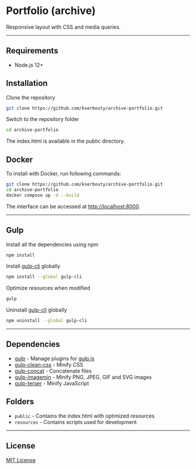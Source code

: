 # Portfolio (archive)

Responsive layout with CSS and media queries.

---

## Requirements

- Node.js 12+

## Installation

Clone the repository

```bash
git clone https://github.com/kserbouty/archive-portfolio.git
```

Switch to the repository folder

```bash
cd archive-portfolio
```

The index.html is available in the public directory.

## Docker

To install with Docker, run following commands:

```bash
git clone https://github.com/kserbouty/archive-portfolio.git
cd archive-portfolio
docker compose up -d --build
```

The interface can be accessed at <http://localhost:8000>.

---

## Gulp

Install all the dependencies using npm

```bash
npm install
```

Install [gulp-cli](https://www.npmjs.com/package/gulp-cli) globally

```bash
npm install --global gulp-cli
```

Optimize resources when modified

```bash
gulp
```
Uninstall [gulp-cli](https://www.npmjs.com/package/gulp-cli) globally

```bash
npm uninstall --global gulp-cli
```

---

## Dependencies

- [gulp](https://www.npmjs.com/package/gulp) - Manage plugins for [gulp.js](https://gulpjs.com/)
- [gulp-clean-css](https://www.npmjs.com/package/gulp-clean-css) - Minify CSS
- [gulp-concat](https://www.npmjs.com/package/gulp-concat) - Concatenate files
- [gulp-imagemin](https://www.npmjs.com/package/gulp-imagemin) - Minify PNG, JPEG, GIF and SVG images
- [gulp-terser](https://www.npmjs.com/package/gulp-terser) - Minify JavaScript

## Folders

- `public` - Contains the index.html with optimized resources
- `resources` - Contains scripts used for development

---

## License

[MIT License](./LICENSE.md)
